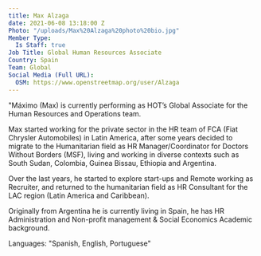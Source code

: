 ```yaml
---
title: Max Alzaga
date: 2021-06-08 13:18:00 Z
Photo: "/uploads/Max%20Alzaga%20photo%20bio.jpg"
Member Type:
  Is Staff: true
Job Title: Global Human Resources Associate
Country: Spain
Team: Global
Social Media (Full URL):
  OSM: https://www.openstreetmap.org/user/Alzaga
---
```


"Máximo (Max) is currently performing as HOT’s Global Associate for the Human Resources and Operations team.

Max started working for the private sector in the HR team of FCA (Fiat Chrysler Automobiles) in Latin America, after some years decided to migrate to the Humanitarian field as HR Manager/Coordinator for Doctors Without Borders (MSF), living and working in diverse contexts such as South Sudan, Colombia, Guinea Bissau, Ethiopia and Argentina.

Over the last years, he started to explore start-ups and Remote working as Recruiter, and returned to the humanitarian field as HR Consultant for the LAC region (Latin America and Caribbean).

Originally from Argentina he is currently living in Spain, he has HR Administration and Non-profit management & Social Economics Academic background.

Languages: "Spanish, English, Portuguese"